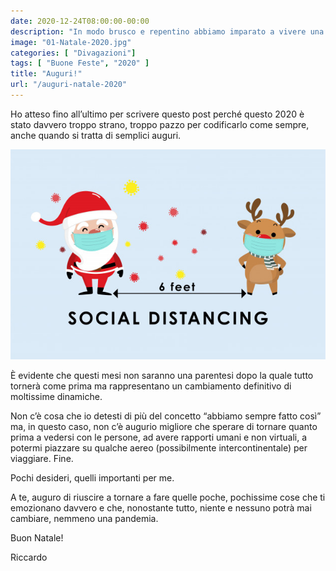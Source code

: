 ```yaml
---
date: 2020-12-24T08:00:00-00:00
description: "In modo brusco e repentino abbiamo imparato a vivere una vita tutta nuova ma ci sono alcune cose che nemmeno una pandemia potrà cambiare. Buon Natale 2020!"
image: "01-Natale-2020.jpg"
categories: [ "Divagazioni"]
tags: [ "Buone Feste", "2020" ]
title: "Auguri!"
url: "/auguri-natale-2020"
---
```

Ho atteso fino all’ultimo per scrivere questo post perché questo 2020 è stato davvero troppo strano, troppo pazzo per codificarlo come sempre, anche quando si tratta di semplici auguri.

![Buone Feste 2020!](01-Natale-2020.jpg)

È evidente che questi mesi non saranno una parentesi dopo la quale tutto tornerà come prima ma rappresentano un cambiamento definitivo di moltissime dinamiche.

Non c’è cosa che io detesti di più del concetto “abbiamo sempre fatto così” ma, in questo caso, non c’è augurio migliore che sperare di tornare quanto prima a vedersi con le persone, ad avere rapporti umani e non virtuali, a potermi piazzare su qualche aereo (possibilmente intercontinentale) per viaggiare. Fine.

Pochi desideri, quelli importanti per me.

A te, auguro di riuscire a tornare a fare quelle poche, pochissime cose che ti emozionano davvero e che, nonostante tutto, niente e nessuno potrà mai cambiare, nemmeno una pandemia.

Buon Natale!

Riccardo